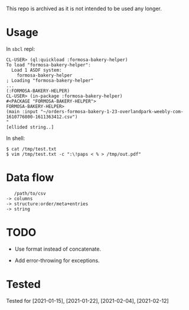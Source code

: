 This repo is archived as it is not intended to be used any longer.

# Usage

In `sbcl` repl:

```
CL-USER> (ql:quickload :formosa-bakery-helper)
To load "formosa-bakery-helper":
  Load 1 ASDF system:
    formosa-bakery-helper
; Loading "formosa-bakery-helper"
...
(:FORMOSA-BAKERY-HELPER)
CL-USER> (in-package :formosa-bakery-helper)
#<PACKAGE "FORMOSA-BAKERY-HELPER">
FORMOSA-BAKERY-HELPER>
(main :input "~/orders-formosa-bakery-1-23-overlandpark-weebly-com-1610776800-1611363412.csv")
"
[ellided string..]
```

In shell:

```
$ cat /tmp/test.txt
$ vim /tmp/test.txt -c ":\!paps < % > /tmp/out.pdf"
```

# Data flow

```
   /path/to/csv
-> columns
-> structure:order/meta+entries
-> string
```

# TODO

+ Use format instead of concatenate.

+ Add error-throwing for exceptions.

# Tested

Tested for [2021-01-15], [2021-01-22], [2021-02-04], [2021-02-12]
